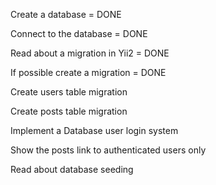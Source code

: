 Create a database = DONE

Connect to the database = DONE

Read about a migration in Yii2 = DONE  

If possible create a migration = DONE

Create users table migration 

Create posts table migration 

Implement a Database user login system 

Show the posts link to authenticated users only 

Read about database seeding 

